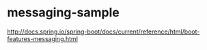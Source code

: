 # messaging-sample

http://docs.spring.io/spring-boot/docs/current/reference/html/boot-features-messaging.html
